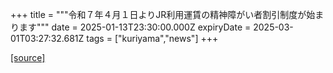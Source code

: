 +++
title = """令和７年４月１日よりJR利用運賃の精神障がい者割引制度が始まります"""
date = 2025-01-13T23:30:00.000Z
expiryDate = 2025-03-01T03:27:32.681Z
tags = ["kuriyama","news"]
+++


[[source]](https://www.town.kuriyama.hokkaido.jp/soshiki/39/29835.html)
